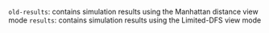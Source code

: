`old-results`: contains simulation results using the Manhattan distance view mode
`results`: contains simulation results using the Limited-DFS view mode
